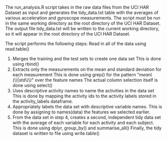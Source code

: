 The run_analysis.R script takes in the raw data files from the UCI HAR Dataset as input and generates the tidy_data.txt table with the averages of various acceleration and gyroscope measurements.
The script must be run in the same working directory as the root directory of the UCI HAR Dataset.
The output file tidy_data.txt will be written to the current working directory, so it will appear in the root directory of the UCI HAR Dataset.

The script performs the following steps:
Read in all of the data using read.table()
1. Merges the training and the test sets to create one data set
This is done using rbind()
2. Extracts only the measurements on the mean and standard deviation for each measurement
This is done using grep() for the pattern "*mean\\(\\)*|*std\\(\\)*" over the feature names
The actual column selection itself is done using select()
3. Uses descriptive activity names to name the activities in the data set
This is done by mapping the activity ids to the activity labels stored in the activity_labels dataframe.
4. Appropriately labels the data set with descriptive variable names.
This is done by assigning to names(data) the features we selected earlier.
5. From the data set in step 4, creates a second, independent tidy data set with the average of each variable for each activity and each subject.
This is done using dplyr, group_by() and summarise_all()
Finally, the tidy dataset is written to file using write.table()